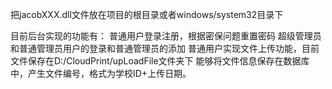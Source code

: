 把jacobXXX.dll文件放在项目的根目录或者windows/system32目录下  

目前后台实现的功能有：
	普通用户登录注册，根据密保问题重置密码
	超级管理员和普通管理员用户的登录和普通管理员的添加
	普通用户实现文件上传功能，目前文件保存在D:/CloudPrint/upLoadFile文件夹下
	能够将文件信息保存在数据库中，产生文件编号，格式为学校ID+上传日期。